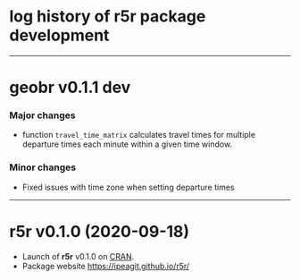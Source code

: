 # log history of r5r package development


-------------------------------------------------------
# geobr v0.1.1 dev


### Major changes

* function `travel_time_matrix` calculates travel times for multiple departure 
times each minute within a given time window.


### Minor changes
* Fixed issues with time zone when setting departure times


-------------------------------------------------------
# r5r v0.1.0 (2020-09-18)

* Launch of **r5r** v0.1.0 on [CRAN](https://CRAN.R-project.org/package=r5r).
* Package website https://ipeagit.github.io/r5r/

